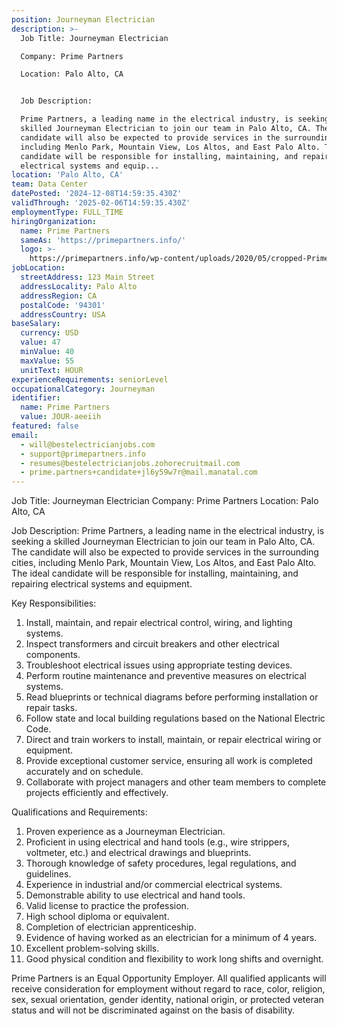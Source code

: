 ```yaml
---
position: Journeyman Electrician
description: >-
  Job Title: Journeyman Electrician

  Company: Prime Partners

  Location: Palo Alto, CA


  Job Description:

  Prime Partners, a leading name in the electrical industry, is seeking a
  skilled Journeyman Electrician to join our team in Palo Alto, CA. The
  candidate will also be expected to provide services in the surrounding cities,
  including Menlo Park, Mountain View, Los Altos, and East Palo Alto. The ideal
  candidate will be responsible for installing, maintaining, and repairing
  electrical systems and equip...
location: 'Palo Alto, CA'
team: Data Center
datePosted: '2024-12-08T14:59:35.430Z'
validThrough: '2025-02-06T14:59:35.430Z'
employmentType: FULL_TIME
hiringOrganization:
  name: Prime Partners
  sameAs: 'https://primepartners.info/'
  logo: >-
    https://primepartners.info/wp-content/uploads/2020/05/cropped-Prime-Partners-Logo-NO-BG-1-1.png
jobLocation:
  streetAddress: 123 Main Street
  addressLocality: Palo Alto
  addressRegion: CA
  postalCode: '94301'
  addressCountry: USA
baseSalary:
  currency: USD
  value: 47
  minValue: 40
  maxValue: 55
  unitText: HOUR
experienceRequirements: seniorLevel
occupationalCategory: Journeyman
identifier:
  name: Prime Partners
  value: JOUR-aeeiih
featured: false
email:
  - will@bestelectricianjobs.com
  - support@primepartners.info
  - resumes@bestelectricianjobs.zohorecruitmail.com
  - prime.partners+candidate+jl6y59w7r@mail.manatal.com
---
```




Job Title: Journeyman Electrician
Company: Prime Partners
Location: Palo Alto, CA

Job Description:
Prime Partners, a leading name in the electrical industry, is seeking a skilled Journeyman Electrician to join our team in Palo Alto, CA. The candidate will also be expected to provide services in the surrounding cities, including Menlo Park, Mountain View, Los Altos, and East Palo Alto. The ideal candidate will be responsible for installing, maintaining, and repairing electrical systems and equipment. 

Key Responsibilities:

1. Install, maintain, and repair electrical control, wiring, and lighting systems.
2. Inspect transformers and circuit breakers and other electrical components.
3. Troubleshoot electrical issues using appropriate testing devices.
4. Perform routine maintenance and preventive measures on electrical systems.
5. Read blueprints or technical diagrams before performing installation or repair tasks.
6. Follow state and local building regulations based on the National Electric Code.
7. Direct and train workers to install, maintain, or repair electrical wiring or equipment.
8. Provide exceptional customer service, ensuring all work is completed accurately and on schedule.
9. Collaborate with project managers and other team members to complete projects efficiently and effectively.

Qualifications and Requirements:

1. Proven experience as a Journeyman Electrician.
2. Proficient in using electrical and hand tools (e.g., wire strippers, voltmeter, etc.) and electrical drawings and blueprints.
3. Thorough knowledge of safety procedures, legal regulations, and guidelines.
4. Experience in industrial and/or commercial electrical systems.
5. Demonstrable ability to use electrical and hand tools.
6. Valid license to practice the profession.
7. High school diploma or equivalent.
8. Completion of electrician apprenticeship.
9. Evidence of having worked as an electrician for a minimum of 4 years.
10. Excellent problem-solving skills.
11. Good physical condition and flexibility to work long shifts and overnight.

Prime Partners is an Equal Opportunity Employer. All qualified applicants will receive consideration for employment without regard to race, color, religion, sex, sexual orientation, gender identity, national origin, or protected veteran status and will not be discriminated against on the basis of disability.